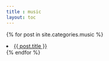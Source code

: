 ```yaml
---
title : music
layout: toc
---
```

{% for post in site.categories.music %}
<li><a href="{{ post.url }}">{{ post.title }}</a></li>
{% endfor %}
